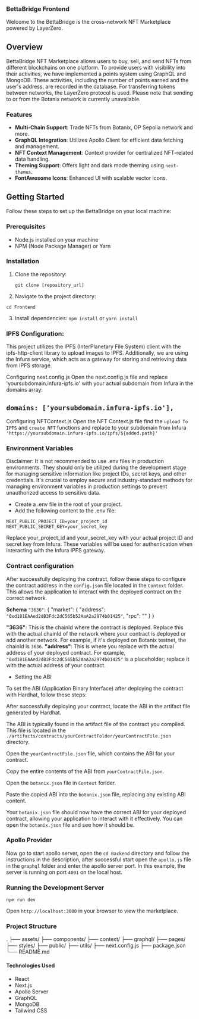 ### BettaBridge Frontend

Welcome to the BettaBridge is the cross-network NFT Marketplace powered by LayerZero.

## Overview

BettaBridge NFT Marketplace allows users to buy, sell, and send NFTs from different blockchains on one platform. To provide users with visibility into their activities, we have implemented a points system using GraphQL and MongoDB. These activities, including the number of points earned and the user's address, are recorded in the database. For transferring tokens between networks, the LayerZero protocol is used. Please note that sending to or from the Botanix network is currently unavailable.

### Features

- **Multi-Chain Support**: Trade NFTs from Botanix, OP Sepolia network and more.
- **GraphQL Integration**: Utilizes Apollo Client for efficient data fetching and management.
- **NFT Context Management**: Context provider for centralized NFT-related data handling.
- **Theming Support**: Offers light and dark mode theming using `next-themes`.
- **FontAwesome Icons**: Enhanced UI with scalable vector icons.

## Getting Started

Follow these steps to set up the BettaBridge on your local machine:

### Prerequisites

- Node.js installed on your machine
- NPM (Node Package Manager) or Yarn

### Installation

1. Clone the repository:

   `git clone [repository_url]`

2. Navigate to the project directory:

`cd Frontend`

3. Install dependencies:
   `npm install` or `yarn install`

### IPFS Configuration:

This project utilizes the IPFS (InterPlanetary File System) client with the ipfs-http-client library to upload images to IPFS. Additionally, we are using the Infura service, which acts as a gateway for storing and retrieving data from IPFS storage.

Configuring next.config.js
Open the next.config.js file and replace 'yoursubdomain.infura-ipfs.io' with your actual subdomain from Infura in the domains array:

## `domains: ['yoursubdomain.infura-ipfs.io'],`

Configuring NFTContext.js
Open the NFT Context.js file find the `upload To IPFS` and `create NFT` functions and replace to your subdomain from Infura `'https://yoursubdomain.infura-ipfs.io/ipfs/${added.path}'`

### Environment Variables

Disclaimer: It is not recommended to use .env files in production environments. They should only be utilized during the development stage for managing sensitive information like project IDs, secret keys, and other credentials. It's crucial to employ secure and industry-standard methods for managing environment variables in production settings to prevent unauthorized access to sensitive data.

- Create a .env file in the root of your project.
- Add the following content to the .env file:

`NEXT_PUBLIC_PROJECT_ID=your_project_id`
`NEXT_PUBLIC_SECRET_KEY=your_secret_key`

Replace your_project_id and your_secret_key with your actual project ID and secret key from Infura. These variables will be used for authentication when interacting with the Infura IPFS gateway.

### Contract configuration

After successfully deploying the contract, follow these steps to configure the contract address in the `config.json` file located in the `Context` folder. This allows the application to interact with the deployed contract on the correct network.

**Schema**
`"3636"`: {
"market": {
"address": `"0xd181EAAed2dB3Fdc2dC565b52AaA2a2974b01425"`,
"rpc": ""
}
}

**"3636"**: This is the chainId where the contract is deployed. Replace this with the actual chainId of the network where your contract is deployed or add another network. For example, if it's deployed on Botanix testnet, the chainId is `3636`.
**"address"**: This is where you replace with the actual address of your deployed contract. For example, `"0xd181EAAed2dB3Fdc2dC565b52AaA2a2974b01425"` is a placeholder; replace it with the actual address of your contract.

- Setting the ABI

To set the ABI (Application Binary Interface) after deploying the contract with Hardhat, follow these steps:

After successfully deploying your contract, locate the ABI in the artifact file generated by Hardhat.

The ABI is typically found in the artifact file of the contract you compiled. This file is located in the `./artifacts/contracts/yourContractFolder/yourContractFile.json` directory.

Open the `yourContractFile.json` file, which contains the ABI for your contract.

Copy the entire contents of the ABI from `yourContractFile.json`.

Open the `botanix.json` file in `Context` forlder.

Paste the copied ABI into the `botanix.json` file, replacing any existing ABI content.

Your `botanix.json` file should now have the correct ABI for your deployed contract, allowing your application to interact with it effectively. You can open the `botanix.json` file and see how it should be.

### Apollo Provider

Now go to start apollo server, open the `cd Backend` directory and follow the instructions in the description, after successful start open the `apollo.js` file in the `graphql` folder and enter the apollo server port. In this example, the server is running on port `4001` on the local host.

### Running the Development Server

`npm run dev`

Open `http://localhost:3000` in your browser to view the marketplace.

### Project Structure

.
├── assets/
├── components/
├── context/
├── graphql/
├── pages/
├── styles/
├── public/
├── utils/
├── next.config.js
├── package.json
└── README.md

#### Technologies Used

- React
- Next.js
- Apollo Server
- GraphQL
- MongoDB
- Tailwind CSS
